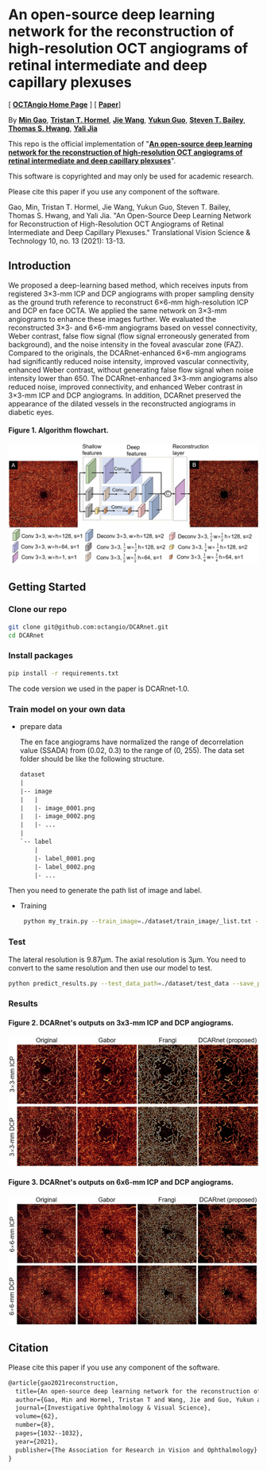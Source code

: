 # An open-source deep learning network for the reconstruction of high-resolution OCT angiograms of retinal intermediate and deep capillary plexuses  

[ [**OCTAngio Home Page**](https://octangio.github.io/) ] [ [**Paper**](https://tvst.arvojournals.org/article.aspx?articleid=2778068)]

By [**Min Gao**](https://scholar.google.com/citations?user=T1vzVnYAAAAJ&hl=en),  [**Tristan T. Hormel**](https://scholar.google.com/citations?user=jdD1rGwAAAAJ&hl=en), [**Jie Wang**](https://scholar.google.com/citations?user=DoIwLN0AAAAJ&hl=en), [**Yukun Guo**](https://scholar.google.com/citations?user=BCrQPWUAAAAJ&hl=en&oi=sra), [**Steven T. Bailey**](https://www.researchgate.net/profile/Steven-Bailey-10), [**Thomas S. Hwang**](https://www.researchgate.net/profile/Thomas-Hwang-2), [**Yali Jia**](https://scholar.google.com/citations?user=hfBY5K8AAAAJ&hl=en&oi=sra)

This repo is the official implementation of "[**An open-source deep learning network for the reconstruction of high-resolution OCT angiograms of retinal intermediate and deep capillary plexuses**](https://tvst.arvojournals.org/article.aspx?articleid=2778068)".

This software is copyrighted and may only be used for academic research.

Please cite this paper if you use any component of the software.

Gao, Min, Tristan T. Hormel, Jie Wang, Yukun Guo, Steven T. Bailey, Thomas S. Hwang, and Yali Jia. "An Open-Source Deep Learning Network for Reconstruction of High-Resolution OCT Angiograms of Retinal Intermediate and Deep Capillary Plexuses." Translational Vision Science & Technology 10, no. 13 (2021): 13-13.

## Introduction

We proposed a deep-learning based method, which receives inputs from registered 3×3-mm ICP and DCP angiograms with proper sampling density as the ground truth reference to reconstruct 6×6-mm high-resolution ICP and DCP en face OCTA. We applied the same network on 3×3-mm angiograms to enhance these images further. We evaluated the reconstructed 3×3- and 6×6-mm angiograms based on vessel connectivity, Weber contrast, false flow signal (flow signal erroneously generated from background), and the noise intensity in the foveal avascular zone (FAZ). Compared to the originals, the DCARnet-enhanced 6×6-mm angiograms had significantly reduced noise intensity, improved vascular connectivity, enhanced Weber contrast, without generating false flow signal when noise intensity lower than 650. The DCARnet-enhanced 3×3-mm angiograms also reduced noise, improved connectivity, and enhanced Weber contrast in 3×3-mm ICP and DCP angiograms. In addition, DCARnet preserved the appearance of the dilated vessels in the reconstructed angiograms in diabetic eyes.

#### Figure 1. Algorithm flowchart.

![img](./Figures/dcarnet.jpg)

## Getting Started

### Clone our repo

```bash
git clone git@github.com:octangio/DCARnet.git
cd DCARnet
```

### Install packages

  ```bash
  pip install -r requirements.txt
  ```
  The code version we used in the paper is DCARnet-1.0.

### Train model on your own data

- prepare data

  The en face angiograms have normalized the range of decorrelation value (SSADA) from (0.02, 0.3) to the range of (0, 255). The data set folder should be like the following structure.

    ```tex
    dataset
    |
    |-- image
    |   |
    |   |- image_0001.png
    |   |- image_0002.png
    |   |- ...
    |
    `-- label
        |
        |- label_0001.png
        |- label_0002.png
        |- ...
    ```
Then you need to generate the path list of image and label. 

- Training
  
  ```bash
   python my_train.py --train_image=./dataset/train_image/_list.txt --train_label=./dataset/train_label/_list.txt --valid_image=./dataset/valid_image/_list.txt --valid_label=./dataset/valid_label/_list.txt --batch_size=128
  ```
### Test

   The lateral resolution is 9.87μm. The axial resolution is 3μm. You need to convert to the same resolution and then use our model to test.
 
   ```bash
   python predict_results.py --test_data_path=./dataset/test_data --save_path=./dataset/output_results --logdir=./logs/saved_model.hdf5 --resize_width=608 --resize_height=608
   ```

### Results
  #### Figure 2. DCARnet's outputs on 3x3-mm ICP and DCP angiograms. 
  ![img](./Figures/output_3mm.jpg)
  
  
  #### Figure 3. DCARnet's outputs on 6x6-mm ICP and DCP angiograms. 
  ![img](./Figures/output_6mm.jpg)
  
## Citation

Please cite this paper if you use any component of the software.


```tex
@article{gao2021reconstruction,
  title={An open-source deep learning network for the reconstruction of high-resolution OCT angiograms of retinal intermediate and deep capillary plexuses},
  author={Gao, Min and Hormel, Tristan T and Wang, Jie and Guo, Yukun and Bailey, Steven and Hwang, Thomas S and Jia, Yali},
  journal={Investigative Ophthalmology & Visual Science},
  volume={62},
  number={8},
  pages={1032--1032},
  year={2021},
  publisher={The Association for Research in Vision and Ophthalmology}
}
```
    
